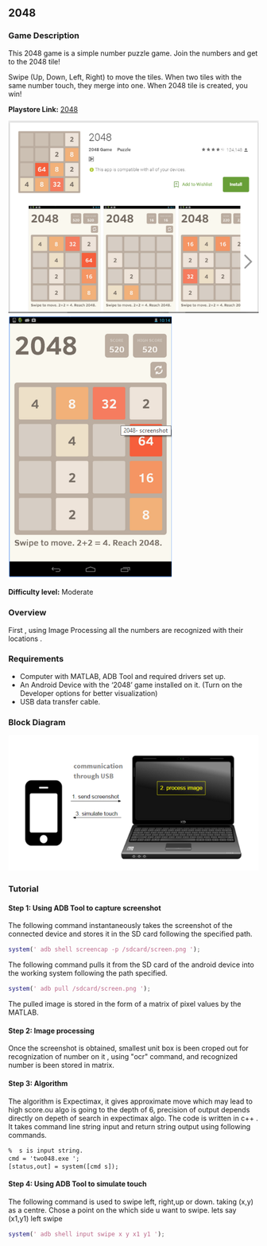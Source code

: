 ## 2048

### Game Description

This 2048 game is a simple number puzzle game. Join the numbers and get to the 2048 tile!

Swipe (Up, Down, Left, Right) to move the tiles. When two tiles with the same number touch, they merge into one. When 2048 tile is created, you win!

**Playstore Link:** [2048](https://play.google.com/store/apps/details?id=game2048.b2048game.twozerofoureight2048.game)

![Playstore](/Images/playstore_2048.png) 
![Image](/Images/game_2048.png)

**Difficulty level:** Moderate

### Overview

First , using Image Processing all the numbers are recognized with their locations .  

### Requirements

- Computer with MATLAB, ADB Tool and required drivers set up.
- An Android Device with the ‘2048’ game installed on it. (Turn on the Developer options for better visualization)
- USB data transfer cable.

### Block Diagram

![BlockDiagram](/Images/BlockDiagram.png)

### Tutorial

#### Step 1: Using ADB Tool to capture screenshot

The following command instantaneously takes the screenshot of the connected device and stores it in the SD card following the specified path.
  
  ```MATLAB                     
system(' adb shell screencap -p /sdcard/screen.png ');
```       

The following command pulls it from the SD card of the android device into the working system following the path specified.

```MATLAB
system(' adb pull /sdcard/screen.png ');
  ```
  
The pulled image is stored in the form of a matrix of pixel values by the MATLAB.
                
                
#### Step 2: Image processing

Once the screenshot is obtained, smallest unit box is been croped out for recognization of number on it , using "ocr" command, and recognized number  is been stored in matrix.

#### Step 3: Algorithm

The algorithm is Expectimax, it gives approximate move which may lead to high score.ou algo is going to the depth of 6, precision of output depends directly on depeth of search in expectimax algo.
The code is written in c++ . It takes command line string input and return string output using following commands.

```
%  s is input string.
cmd = 'two048.exe ';
[status,out] = system([cmd s]);
```

#### Step 4: Using ADB Tool to simulate touch

The following command is used to swipe left, right,up or down. 
taking  (x,y) as a centre.
Chose a point on the which side u want to swipe. lets say (x1,y1) left swipe

```MATLAB
system(' adb shell input swipe x y x1 y1 ');
```               